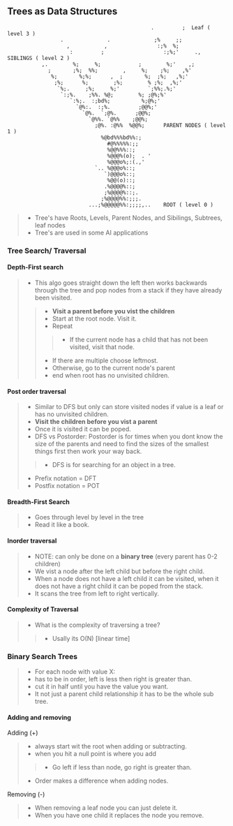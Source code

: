 ## Trees as Data Structures
~~~                                                        
                                              .         ;  Leaf ( level 3 )
                 .              .              ;%     ;;   
                   ,           ,                :;%  %;   
                    :         ;                   :;%;'     .,   SIBLINGS ( level 2 )
           ,.        %;     %;            ;        %;'    ,;
             ;       ;%;  %%;        ,     %;    ;%;    ,%'
              %;       %;%;      ,  ;       %;  ;%;   ,%;' 
               ;%;      %;        ;%;        % ;%;  ,%;'
                `%;.     ;%;     %;'         `;%%;.%;'
                 `:;%.    ;%%. %@;        %; ;@%;%'
                    `:%;.  :;bd%;          %;@%;'
                      `@%:.  :;%.         ;@@%;'   
                        `@%.  `;@%.      ;@@%;         
                          `@%%. `@%%    ;@@%;        
                            ;@%. :@%%  %@@%;      PARENT NODES ( level 1 )
                              %@bd%%%bd%%:;     
                                #@%%%%%:;;
                                %@@%%%::;
                                %@@@%(o);  . '         
                                %@@@o%;:(.,'         
                            `.. %@@@o%::;         
                               `)@@@o%::;         
                                %@@(o)::;        
                               .%@@@@%::;         
                               ;%@@@@%::;.          
                              ;%@@@@%%:;;;. 
                          ...;%@@@@@%%:;;;;,..    ROOT ( level 0 )
~~~
>* Tree's have Roots, Levels, Parent Nodes, and Sibilings, Subtrees, leaf nodes
>* Tree's are used in some AI applications

### Tree Search/ Traversal

#### Depth-First search
>* This algo goes straight down the left then works backwards through the tree and pop nodes from a stack if they have already been visited.
>>* __Visit a parent before you vist the children__
>>* Start at the root node. Visit it.
>>* Repeat
>>>- If the current node has a child that has not been visited, visit that node.
>>* If there are multiple choose leftmost.
>>* Otherwise, go to the current node's parent
>>* end when root has no unvisited children.

#### Post order traversal
>* Similar to DFS but only can store visited nodes if value is a leaf or has no unvisited children.
>* __Visit the children before you vist a parent__ <br>
>* Once it is visited it can be poped.
>* DFS vs Postorder: Postorder is for times when you dont know the size of the parents and need to find the sizes of the smallest things first then work your way back.
>>* DFS is for searching for an object in a tree.
>* Prefix notation = DFT
>* Postfix notation = POT

#### Breadth-First Search
>* Goes through level by level in the tree
>* Read it like a book.

#### Inorder traversal
>* NOTE: can only be done on a __binary tree__ (every parent has 0-2 children)
>* We vist a node after the left child but before the right child.
>* When a node does not have a left child it can be visited, when it does not have a right child it can be poped from the stack.
>* It scans the tree from left to right vertically.

#### Complexity of Traversal
>* What is the complexity of traversing a tree?
>>* Usally its O(N) [linear time]

### Binary Search Trees
>+ For each node with value X:
>+ has to be in order, left is less then right is greater than.
>+ cut it in half until you have the value you want.
>+ It not just a parent child relationship it has to be the whole sub tree.

#### Adding and removing
Adding (+)
>+ always start wit the root when adding or subtracting.
>+ when you hit a null point is where you add
>>+ Go left if less than node, go right is greater than.
>+ Order makes a difference when adding nodes. <br>

Removing (-)
>+ When removing a leaf node you can just delete it.
>+ When you have one child it replaces the node you remove.


